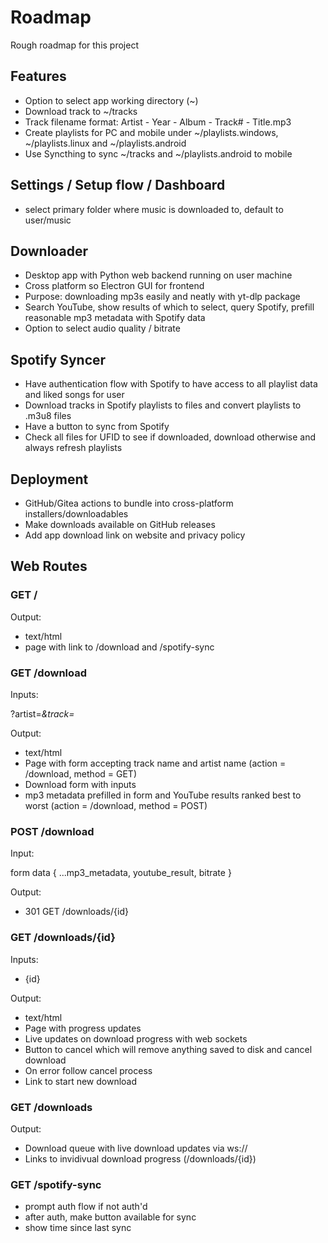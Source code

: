 # Roadmap

Rough roadmap for this project

## Features

- Option to select app working directory (~)
- Download track to ~/tracks
- Track filename format: Artist - Year - Album - Track# - Title.mp3
- Create playlists for PC and mobile under ~/playlists.windows, ~/playlists.linux and ~/playlists.android
- Use Syncthing to sync ~/tracks and ~/playlists.android to mobile

## Settings / Setup flow / Dashboard

- select primary folder where music is downloaded to, default to user/music

## Downloader

- Desktop app with Python web backend running on user machine
- Cross platform so Electron GUI for frontend
- Purpose: downloading mp3s easily and neatly with yt-dlp package
- Search YouTube, show results of which to select, query Spotify, prefill reasonable mp3 metadata with Spotify data
- Option to select audio quality / bitrate

## Spotify Syncer

- Have authentication flow with Spotify to have access to all playlist data and liked songs for user
- Download tracks in Spotify playlists to files and convert playlists to .m3u8 files
- Have a button to sync from Spotify
- Check all files for UFID to see if downloaded, download otherwise and always refresh playlists

## Deployment

- GitHub/Gitea actions to bundle into cross-platform installers/downloadables
- Make downloads available on GitHub releases
- Add app download link on website and privacy policy

## Web Routes

### GET /

Output:

- text/html
- page with link to /download and /spotify-sync

### GET /download

Inputs:

?artist=_&track=_

Output:

- text/html
- Page with form accepting track name and artist name (action = /download, method = GET)
- Download form with inputs
- mp3 metadata prefilled in form and YouTube results ranked best to worst (action = /download, method = POST)

### POST /download

Input:

form data { ...mp3_metadata, youtube_result, bitrate }

Output:

- 301 GET /downloads/{id}

### GET /downloads/{id}

Inputs:

- {id}

Output:

- text/html
- Page with progress updates
- Live updates on download progress with web sockets
- Button to cancel which will remove anything saved to disk and cancel download
- On error follow cancel process
- Link to start new download

### GET /downloads

Output:

- Download queue with live download updates via ws://
- Links to invidivual download progress (/downloads/{id})

### GET /spotify-sync

- prompt auth flow if not auth'd
- after auth, make button available for sync
- show time since last sync
